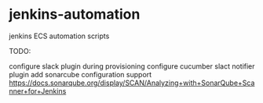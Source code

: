# jenkins-automation
jenkins ECS automation scripts


TODO:

configure slack plugin during provisioning
configure cucumber slact notifier plugin
add sonarcube configuration support https://docs.sonarqube.org/display/SCAN/Analyzing+with+SonarQube+Scanner+for+Jenkins
